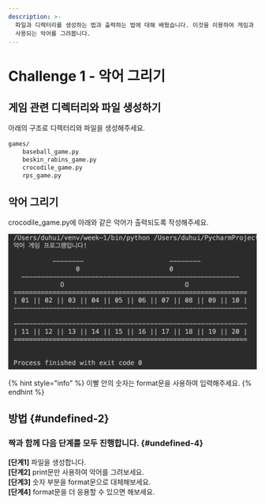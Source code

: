 ```yaml
---
description: >-
  파일과 디렉터리를 생성하는 법과 출력하는 법에 대해 배웠습니다. 이것을 이용하여 게임과 관련된 디렉터리와 파일을 생성하고, 악어 게임에서
  사용되는 악어를 그려봅니다.
---
```


# Challenge 1 - 악어 그리기

## 게임 관련 디렉터리와 파일 생성하기

아래의 구조로 디렉터리와 파일을 생성해주세요.

```text
games/
    baseball_game.py
    beskin_rabins_game.py
    crocodile_game.py
    rps_game.py
```

## 악어 그리기

crocodile\_game.py에 아래와 같은 악어가 출력되도록 작성해주세요.

![&#xC644;&#xC131;&#xB41C; &#xC545;&#xC5B4; &#xAC8C;&#xC784;](../../.gitbook/assets/image%20%2851%29.png)

{% hint style="info" %}
이빨 안의 숫자는 format문을 사용하여 입력해주세요.
{% endhint %}

## 방법 {#undefined-2}

### **짝과** **함께** **다음** **단계를** **모두** **진행합니다.** {#undefined-4}

**\[단계1\]** 파일을 생성합니다.   
**\[단계2\]** print문만 사용하여 악어를 그려보세요.  
**\[단계3\]** 숫자 부분을 format문으로 대체해보세요.  
**\[단계4\]** format문을 더 응용할 수 있으면 해보세요.

